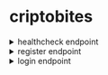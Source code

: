 # criptobites

<details>
<summary>healthcheck endpoint</summary>

### request

```http
GET /healthcheck HTTP/1.1
Host: https://hello-world-app.redbush-14610476.eastus.azurecontainerapps.io/
```

### response

```http
200 OK
Body:
OK
```

</details>

<details>
<summary>register endpoint</summary>

### request

```http
POST /register HTTP/1.1
Host: https://hello-world-app.redbush-14610476.eastus.azurecontainerapps.io/
Content-Type: application/json
Body:
{
    "full_name": "lucas",
    "phone_number": "219999999",
    "email": "email",
    "password": "senha"
}
```

### response

```http
201 CREATED
Content-Type: application/json
Body:
{
    "full_name": "lucas",
    "email": "email",
}
```

</details>

<details>
<summary>login endpoint</summary>

### request

```http
POST /login HTTP/1.1
Host: https://hello-world-app.redbush-14610476.eastus.azurecontainerapps.io/
Content-Type: application/json
Body:
{
    "email": "email",
    "password": "senha"
}
```

### response

```http
200 OK
Content-Type: application/json
Body:
{
    "full_name": "lucas",
    "email": "email",
}
```

</details>
